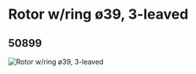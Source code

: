 # Rotor w/ring ø39, 3-leaved
## 50899
![Rotor w/ring ø39, 3-leaved](https://lc-www-live-s.legocdn.com/media/bricks/5/2/4247657.jpg)